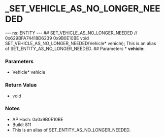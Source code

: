 # _SET_VEHICLE_AS_NO_LONGER_NEEDED

--- ns: ENTITY --- ## SET_VEHICLE_AS_NO_LONGER_NEEDED  // 0x629BFA74418D6239 0x9B0E10BE void SET_VEHICLE_AS_NO_LONGER_NEEDED(Vehicle* vehicle);  This is an alias of SET_ENTITY_AS_NO_LONGER_NEEDED.  ## Parameters * **vehicle**:

### Parameters
* Vehicle* vehicle

### Return Value
* void

### Notes
* AP Hash: 0x0x9B0E10BE
* Build: 811
* This is an alias of SET_ENTITY_AS_NO_LONGER_NEEDED.

